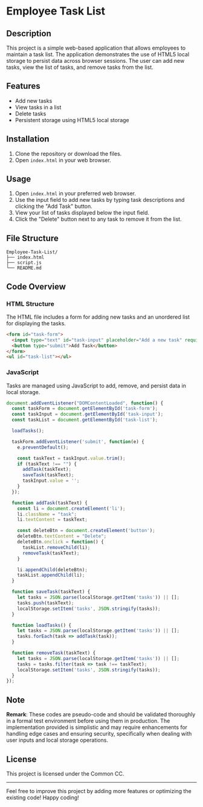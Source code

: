 # Employee Task List

## Description

This project is a simple web-based application that allows employees to maintain a task list. The application demonstrates the use of HTML5 local storage to persist data across browser sessions. The user can add new tasks, view the list of tasks, and remove tasks from the list.

## Features

- Add new tasks
- View tasks in a list
- Delete tasks
- Persistent storage using HTML5 local storage

## Installation

1. Clone the repository or download the files.
2. Open `index.html` in your web browser.

## Usage

1. Open `index.html` in your preferred web browser.
2. Use the input field to add new tasks by typing task descriptions and clicking the "Add Task" button.
3. View your list of tasks displayed below the input field.
4. Click the "Delete" button next to any task to remove it from the list.

## File Structure

```
Employee-Task-List/
├── index.html
├── script.js
└── README.md
```

## Code Overview

### HTML Structure

The HTML file includes a form for adding new tasks and an unordered list for displaying the tasks.

```html
<form id="task-form">
  <input type="text" id="task-input" placeholder="Add a new task" required>
  <button type="submit">Add Task</button>
</form>
<ul id="task-list"></ul>
```

### JavaScript

Tasks are managed using JavaScript to add, remove, and persist data in local storage.

```javascript
document.addEventListener("DOMContentLoaded", function() {
  const taskForm = document.getElementById('task-form');
  const taskInput = document.getElementById('task-input');
  const taskList = document.getElementById('task-list');

  loadTasks();

  taskForm.addEventListener('submit', function(e) {
    e.preventDefault();

    const taskText = taskInput.value.trim();
    if (taskText !== "") {
      addTask(taskText);
      saveTask(taskText);
      taskInput.value = '';
    }
  });

  function addTask(taskText) {
    const li = document.createElement('li');
    li.className = "task";
    li.textContent = taskText;

    const deleteBtn = document.createElement('button');
    deleteBtn.textContent = "Delete";
    deleteBtn.onclick = function() {
      taskList.removeChild(li);
      removeTask(taskText);
    }

    li.appendChild(deleteBtn);
    taskList.appendChild(li);
  }

  function saveTask(taskText) {
    let tasks = JSON.parse(localStorage.getItem('tasks')) || [];
    tasks.push(taskText);
    localStorage.setItem('tasks', JSON.stringify(tasks));
  }

  function loadTasks() {
    let tasks = JSON.parse(localStorage.getItem('tasks')) || [];
    tasks.forEach(task => addTask(task));
  }

  function removeTask(taskText) {
    let tasks = JSON.parse(localStorage.getItem('tasks')) || [];
    tasks = tasks.filter(task => task !== taskText);
    localStorage.setItem('tasks', JSON.stringify(tasks));
  }
});
```

## Note

**Remark**: These codes are pseudo-code and should be validated thoroughly in a formal test environment before using them in production. The implementation provided is simplistic and may require enhancements for handling edge cases and ensuring security, specifically when dealing with user inputs and local storage operations.

## License

This project is licensed under the Common CC.

---

Feel free to improve this project by adding more features or optimizing the existing code! Happy coding!
